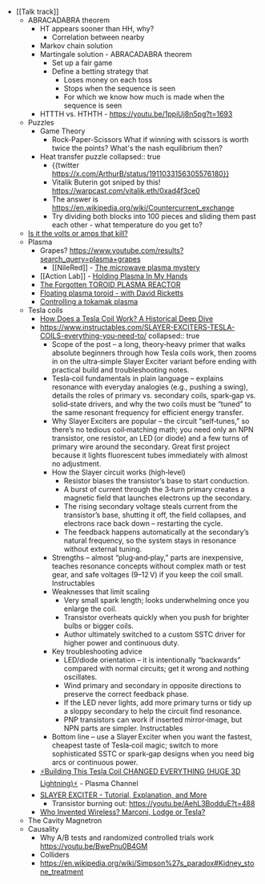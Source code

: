 - [[Talk track]]
	- ABRACADABRA theorem
		- HT appears sooner than HH, why?
			- Correlation between nearby
		- Markov chain solution
		- Martingale solution - ABRACADABRA theorem
			- Set up a fair game
			- Define a betting strategy that
				- Loses money on each toss
				- Stops when the sequence is seen
				- For which we know how much is made when the sequence is seen
		- HTTTH vs. HTHTH - https://youtu.be/1ppiUj8n5pg?t=1693
	- Puzzles
		- Game Theory
			- Rock-Paper-Scissors
			  What if winning with scissors is worth twice the points? What's the nash equilibrium then?
		- Heat transfer puzzle
		  collapsed:: true
			- {{twitter https://x.com/ArthurB/status/1911033156305576180}}
			- Vitalik Buterin got sniped by this!
			  https://warpcast.com/vitalik.eth/0xad4f3ce0
			- The answer is https://en.wikipedia.org/wiki/Countercurrent_exchange
			- Try dividing both blocks into 100 pieces and sliding them past each other - what temperature do you get to?
	- [Is it the volts or amps that kill?](https://youtu.be/BGD-oSwJv3E?t=86)
	- Plasma
		- Grapes?
		  https://www.youtube.com/results?search_query=plasma+grapes
			- [[NileRed]] - [The microwave plasma mystery](https://youtu.be/l0u8Vtf2GoQ)
		- [[Action Lab]] - [Holding Plasma In My Hands](https://youtu.be/X-QgC6Trns4)
		- [The Forgotten TOROID PLASMA REACTOR](https://youtu.be/Rw3sfhW3Bt0)
		- [Floating plasma toroid - with David Ricketts](https://youtu.be/iXqbCmTt1Yg)
		- [Controlling a tokamak plasma](https://youtu.be/I8hXBrEhxKU)
	- Tesla coils
		- [How Does a Tesla Coil Work? A Historical Deep Dive](https://youtu.be/IN9jb3fzZd0)
		- https://www.instructables.com/SLAYER-EXCITERS-TESLA-COILS-everything-you-need-to/
		  collapsed:: true
			- Scope of the post – a long, theory‑heavy primer that walks absolute beginners through how Tesla coils work, then zooms in on the ultra‑simple Slayer Exciter variant before ending with practical build and troubleshooting notes.
			- Tesla‑coil fundamentals in plain language – explains resonance with everyday analogies (e.g., pushing a swing), details the roles of primary vs. secondary coils, spark‑gap vs. solid‑state drivers, and why the two coils must be “tuned” to the same resonant frequency for efficient energy transfer.
			- Why Slayer Exciters are popular – the circuit “self‑tunes,” so there’s no tedious coil‑matching math; you need only an NPN transistor, one resistor, an LED (or diode) and a few turns of primary wire around the secondary. Great first project because it lights fluorescent tubes immediately with almost no adjustment.
			- How the Slayer circuit works (high‑level)
				- Resistor biases the transistor’s base to start conduction.
				- A burst of current through the 3‑turn primary creates a magnetic field that launches electrons up the secondary.
				- The rising secondary voltage steals current from the transistor’s base, shutting it off, the field collapses, and electrons race back down – restarting the cycle.
				- The feedback happens automatically at the secondary’s natural frequency, so the system stays in resonance without external tuning.
			- Strengths – almost “plug‑and‑play,” parts are inexpensive, teaches resonance concepts without complex math or test gear, and safe voltages (9–12 V) if you keep the coil small. 
			  Instructables
			- Weaknesses that limit scaling
				- Very small spark length; looks underwhelming once you enlarge the coil.
				- Transistor overheats quickly when you push for brighter bulbs or bigger coils.
				- Author ultimately switched to a custom SSTC driver for higher power and continuous duty.
			- Key troubleshooting advice
				- LED/diode orientation – it is intentionally “backwards” compared with normal circuits; get it wrong and nothing oscillates.
				- Wind primary and secondary in opposite directions to preserve the correct feedback phase.
				- If the LED never lights, add more primary turns or tidy up a sloppy secondary to help the circuit find resonance.
				- PNP transistors can work if inserted mirror‑image, but NPN parts are simpler. 
				  Instructables
			- Bottom line – use a Slayer Exciter when you want the fastest, cheapest taste of Tesla‑coil magic; switch to more sophisticated SSTC or spark‑gap designs when you need big arcs or continuous power.
		- [⚡Building This Tesla Coil CHANGED EVERYTHING (HUGE 3D Lightning)⚡](https://youtu.be/wWIeUsnqkRk) - Plasma Channel
		- [SLAYER EXCITER - Tutorial, Explanation, and More](https://youtu.be/AehL3BodduE)
			- Transistor burning out: https://youtu.be/AehL3BodduE?t=488
		- [Who Invented Wireless? Marconi, Lodge or Tesla?](https://youtu.be/dc41FCzeZNw)
	- The Cavity Magnetron
	- Causality
		- Why A/B tests and randomized controlled trials work
		  https://youtu.be/BwePnu0B4GM
		- Colliders
		- https://en.wikipedia.org/wiki/Simpson%27s_paradox#Kidney_stone_treatment